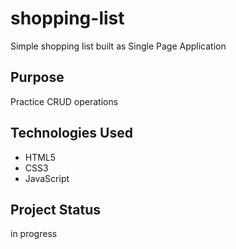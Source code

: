 # shopping-list

Simple shopping list built as Single Page Application

## Purpose

Practice CRUD operations

## Technologies Used

- HTML5
- CSS3
- JavaScript

## Project Status

in progress
